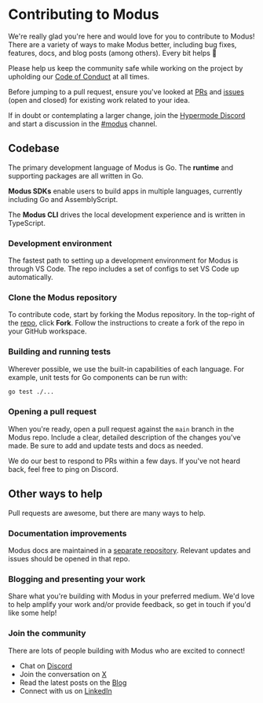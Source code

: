 # Contributing to Modus

We're really glad you're here and would love for you to contribute to Modus! There are a variety of ways to make Modus better, including bug fixes, features, docs, and blog posts (among others). Every bit helps 🙏

Please help us keep the community safe while working on the project by upholding our [Code of Conduct](/CODE_OF_CONDUCT.md) at all times.

Before jumping to a pull request, ensure you've looked at [PRs](https://github.com/hypermodeinc/modus/pulls) and [issues](https://github.com/hypermodeinc/modus/issues) (open and closed) for existing work related to your idea.

If in doubt or contemplating a larger change, join the [Hypermode Discord](https://discord.hypermode.com) and start a discussion in the [#modus](https://discord.com/channels/1267579648657850441/1292948253796466730) channel.

## Codebase

The primary development language of Modus is Go. The **runtime** and supporting packages are all written in Go.

**Modus SDKs** enable users to build apps in multiple languages, currently including Go and AssemblyScript.

The **Modus CLI** drives the local development experience and is written in TypeScript.

### Development environment

The fastest path to setting up a development environment for Modus is through VS Code. The repo includes a set of configs to set VS Code up automatically.

### Clone the Modus repository

To contribute code, start by forking the Modus repository. In the top-right of the [repo](https://github.com/hypermodeinc/modus), click **Fork**. Follow the instructions to create a fork of the repo in your GitHub workspace.

### Building and running tests

Wherever possible, we use the built-in capabilities of each language. For example, unit tests for Go components can be run with:

```bash
go test ./...
```

### Opening a pull request

When you're ready, open a pull request against the `main` branch in the Modus repo. Include a clear, detailed description of the changes you've made. Be sure to add and update tests and docs as needed.

We do our best to respond to PRs within a few days. If you've not heard back, feel free to ping on Discord.

## Other ways to help

Pull requests are awesome, but there are many ways to help.

### Documentation improvements

Modus docs are maintained in a [separate repository](https://github.com/hypermodeinc/docs). Relevant updates and issues should be opened in that repo.

### Blogging and presenting your work

Share what you're building with Modus in your preferred medium. We'd love to help amplify your work and/or provide feedback, so get in touch if you'd like some help!

### Join the community

There are lots of people building with Modus who are excited to connect!

- Chat on [Discord](https://discord.hypermode.com)
- Join the conversation on [X](https://x.com/hypermodeinc)
- Read the latest posts on the [Blog](https://hypermode.com/blog)
- Connect with us on [LinkedIn](https://linkedin.com/company/hypermode)
